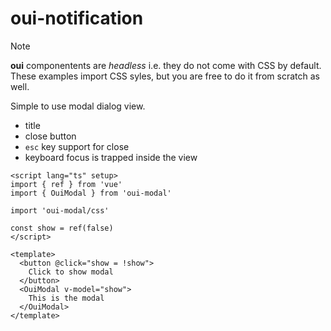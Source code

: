 # oui-notification

> [!NOTE]
> **oui** componentents are *headless* i.e. they do not come with CSS by default. These examples import CSS syles, but you are free to do it from scratch as well.

Simple to use modal dialog view.

- title
- close button
- `esc` key support for close
- keyboard focus is trapped inside the view

```vue
<script lang="ts" setup>
import { ref } from 'vue'
import { OuiModal } from 'oui-modal'

import 'oui-modal/css'

const show = ref(false)
</script>

<template>
  <button @click="show = !show">
    Click to show modal
  </button>
  <OuiModal v-model="show">
    This is the modal
  </OuiModal>
</template>
```
